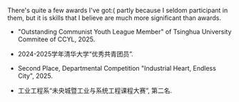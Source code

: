 There's quite a few awards I've got:( partly because I seldom participant in them, but it is skills that I believe are much more significant than awards.

- "Outstanding Communist Youth League Member" of Tsinghua University Commitee of CCYL, 2025.

- 2024-2025学年清华大学“优秀共青团员”.

- Second Place, Departmental Competition "Industrial Heart, Endless City", 2025.

- 工业工程系“未央城暨工业与系统工程课程大赛”, 第二名.